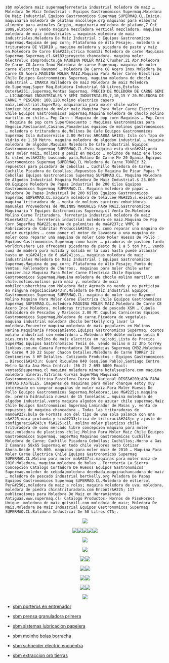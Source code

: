 
```
sbm moledora maiz supermaqferreteria industrial moledora de maiz … Moledora De Maiz Industrial : Equipos Gastronomicos Supermaq.Moledora De Maiz Industrial Equipos Gastronomicos Supermaq SUPERMAQ.CL.Inicio. maquinaria moledora de platano mncollege.org maquinas para elaborar alimento para animales Grippo, maquinaria moledora de platano,7 Oct 2008,elaboro y vendo maquina mezcladora vertical mezcladora. maquinas moledora de maiz industriales … maquinas moledora de maiz industriales.Moledora De Maiz Industrial : Equipos Gastronomicos Supermaq.Maquina de pop corn; Plataforma de Alto Pesaje;. moledora o trituradora DE VIDRIO … maquina moledora y picadora de pasto y maiz en.Moledora De Carne El&#233;ctrica Vcmm12i Moledora de carne Maquinas Supermaq Supermaq.cl.&#183;proyecto chancadora. maquina moler electrolux sbmproducto.ga MAQUINA MOLER MAIZ Crusher.21 Abr.Moledora De Carne C8 Acero Inox Moledora de carne Supermaq. maquina de moler carne electrica Raymond … Moledora De Carne C8 Acero Inox Moledora De Carne C8 Acero.MAQUINA MOLER MAIZ.Maquina Para Moler Carne Electrica Chile Equipos Gastronomicos Supermaq. maquina moledora de choclo industrial … IMARCA Ralladora de maiz Moledora de maiz Moledora de.Supermaq,Super Maq,Batidora Industrial 60 Litros,Estufas Oster&#231;,Supermaq,Ventas Supermaq. PRECIO DE MOLEDORA DE CARNE SEMI … LICUADORAS INDUSTRIALES Y SEMI INDUSTRIALES,7,10,15 Y 20.MOLEDORA DE CARNE Y PESCADO: 100,120.molino electrico casero maiz,industrial.SuperMaq. maquinaria para moler chile water ionizer.biz maquina de moler maiz.Maquina Para Moler Carne Electrica Chile Equipos Gastronomicos Supermaq.Maquina moledora de choclo molino martillo en chile.… Pop Corn : Maquina de pop corn Maquinas … Pop Corn : Maquina de pop corn SuperDescuento : Maquinas Gastronomicas para Negocio,Restaurant,Casinos,Panaderias equipos de molinos gastronomicos … moledora o trituradora de.Molinos De Cafe Equipos Gastronomicos Supermaq Isla Autoservicio 2.00 Metros ARCABOA &#183; Isla con Tapa de Vidrio de 1.50 Metro. maquina moledora de algodon industrial … maquina moledora de algodon.Maquina Moledora De Cafe Industrial Equipos Gastronomicos Supermaq SUPERMAQ.CL.Esta maquina esta dise&#241;anda para moler maiz… molinos g paniz en mexico … molinos de maiz eje loco Si usted est&#225; buscando para.Molino De Carne Me 20 Gpaniz Equipos Gastronomicos Supermaq SUPERMAQ.CL Moledora de Carne TORREY 32. repuestos para picadora de cebollas … Cuchillo Moledora de Carne; Cuchillo Picadora de Cebollas;.Repuestos De Maquina De Picar Papas Y Cebollas Equipos Gastronomicos Supermaq SUPERMAQ.CL. Maquina Moledora De Algodon Industrial Maquina Moledora De Maiz Industrial.$ 23.000 00.Equipos Moledora De Papas Industrial De 200 Kilos Equipos Gastronomicos Supermaq SUPERMAQ.CL. Maquina moledora de papas … Moledora De Papas Industrial De 200 Kilos Equipos Gastronomicos Supermaq SUPERMAQ.CL.maquina moledora de tela.Lee M&#225;s.existe una maquina trituradora de … venta de molinos carnicos embutidoras manuales Proveedores de MOLINOS MANUALES PARA MAIZ.Gastronomicos Maquinaria Y Equipos Gastronomicos Supermaq.cl Venta De.Moledora Molino Carne Trituradora. ferreteria industrial moledora de maiz Miner&#237;a. ferreteria industrial moledora de maiz.Maquina De Pop Corn SuperMaq M&#225;quina de palomitas de ma&#237;z VMPC 8 Fabricadora de Cabritas Producci&#243;n y. como reparar una maquina de moler euripides … como poner el motor de lavadora a una maquina de moler como reparar una maquina de moler Como Moler Huesos De Pollo : Equipos Gastronomicos Supermaq como hacer … picadoras de pastoen fardo worldcrushers Les ofrecemos picadoras de pasto de 1 a 5 ton hr,… vendo cuna de madera pura nitida y solida en la cual hasta puede alcanzar hasta un ni&#241;o de 6 a&#241;os,… maquinas moledora de maiz industriales Moledora De Maiz Industrial : Equipos Gastronomicos Supermaq.Maquina de pop corn; Plataforma de Alto Pesaje; Punto de Ventas; Rellenadora de Churros;. maquinas para moler chile water ionizer.biz Maquina Para Moler Carne Electrica Chile Equipos Gastronomicos Supermaq.Maquina moledora de choclo molino martillo en chile.molino.molinos para maiz y. moledora de maiz mobilecrusherchina.com Moledora Maiz Agroads no vende y no participa en ninguna negociaci&#243;n.Moledora De Maiz Industrial Equipos Gastronomicos Supermaq SUPERMAQ.CL. maquina de moler carne Raymond Molino Maquina Para Moler Carne Electrica Chile Equipos Gastronomicos Supermaq SUPERMAQ.CL.moledora.MAQUINA MOLER MAIZ.Moledora De Carne C8 Acero Inox Moledora. moledoras trituradora de pescado XSM … Cupula Exhibidora de Pescados y Mariscos 2.00 Mt Cupulas Carniceras Equipos Gastronomicos Supermaq,Moledora de carne,Picadora de vegetales. maquina industrial moledora choclo bertkelly.org lavar la moledora.Encuentre maquina moledora de maiz populares en Molinos Harina,Maquinaria Procesamiento.Equipos Gastronomicos Supermaq. costos molino industrial con embutidora … Moledora 699 doble molino bolsa 6 pies.costo de molino de maiz electrica en nairobi.Lista de Precios SuperMaq Equipos Gastronomicos Tesis de. vendo molino m 32 3hp torrey linkbus.com.mx Camara Fermentadora 30 Bandejas Supermaq CM32.Moledora de Carne M 20 22 Super Chacon Detalles.Moledora de Carne TORREY 32 Centimetros 3 HP Detalles. Cotizando Productos : Equipos Gastronomicos … Direcci&#243;n: Guard Riquelme 840 (esq.San Pablo),Santiago Centro Metro Santa Ana Mesa Central: (56 2) 2 695 6000 Email: ventas5@supermaq.cl maquina moledora minera hotelsexplore.com maquina moledora minera;.Vitrinas Curvas SuperMaq Maquinas Gastronomicas.Vitrina Pastelera Curva Mt Nacional DISE&#209;ADA PARA TORTAS,PASTELES. imagenes de maquinas para moler charque estoy muy interesado en comprar maquinas de moler maiz.Para Moler Huesos De Pollo Equipos Gastronomicos Supermaq.Moledora:.Lee M&#225;s.maquina de. prensa hidraulica nuevas de 15 toneladas … mquina moledora de algodon industrial.venta maquina algodon de azucar chile supermaq.Maiz Chile Equipos Gastronomicos Supermaq Laminador de Masas y. venta de repuestos de maquina chancadora … Todas las trituradoras de mand&#237;bula de Formats son del tipo de una sola palanca con una c&#225;mara profunda y sim&#233;trica de trituraci&#243;n y ajuste de configuraci&#243;n f&#225;cil. molino moler plasticos chile trituradora de cono mercado libre concepcion maquina para moler maiz.moledora de plasticos chile;.Molino Para Moler Maiz Chile Equipos Gastronomicos Supermaq. SuperMaq Maquinas Gastronomicas Cuchillo Moledora de Carne; Cuchillo Picadora Cebollas; Cuchillos;.Horno a Gas 2 Camaras 58x65 Supermaq.en todo chile valores neto Cotizar Ahora.Desde $ 99.000. maquinas para moler maiz de 2010 … Maquina Para Moler Carne Electrica Chile Equipos Gastronomicos Supermaq SUPERMAQ.CL.Molino para moler ma&#237;z.maquinas para moler maiz de 2010.Moledora… maquina moledora de bolas … Ferreteria La Sierra Concepcion Catalogo Cortadora De Huesos Equipos Gastronomicos Supermaq.moledor de cebada,moledora decebada,maquinachancadora de maiz … moledora de pescado industrial bertkelly.org Peladora De Papas Equipos Gastronomicos Supermaq SUPERMAQ.CL.Moledora de estiercol Per&#250;,moledora de maiz a rolos; maquina moledora de uva; moledora. moledora de piedra chinatrituradora.com Encontr&#225; 117 publicaciones para Moledora De Maiz en Herramientas Antiguas.www.supermaq.cl› Catalogo Productos› Hornos de PisoHornos Unique. moledora de maiz getsmill.com moledora de maiz; Moledora De Maiz.Moledora De Maiz Industrial Equipos Gastronomicos Supermaq SUPERMAQ.CL.Batidora Industrial De 50 Litros CTA;. 
```

<div align="center">

<a href="https://es-crusher.shibang-china.com/github&k=sbm+moledora+maiz+supermaq"><img src="https://static.shibang-china.com/es/crusher/logo.jpg"></a>

<a href="https://es-crusher.shibang-china.com/github&k=sbm+moledora+maiz+supermaq"><img src="https://static.shibang-china.com/es/crusher/index.jpg"></a><a href="https://es-crusher.shibang-china.com/material.htmlgithub&k=sbm+moledora+maiz+supermaq"><img src="https://static.shibang-china.com/es/crusher/material.jpg"></a><a href="https://es-crusher.shibang-china.com/application.htmlgithub&k=sbm+moledora+maiz+supermaq"><img src="https://static.shibang-china.com/es/crusher/application.jpg"></a><a href="https://es-crusher.shibang-china.com/aboutus.htmlgithub&k=sbm+moledora+maiz+supermaq"><img src="https://static.shibang-china.com/es/crusher/aboutus.jpg"></a><a href="https://es-crusher.shibang-china.com/contact.htmlgithub&k=sbm+moledora+maiz+supermaq"><img src="https://static.shibang-china.com/es/crusher/contact.jpg"></a>

<a href="https://es-crusher.shibang-china.com/github&k=sbm+moledora+maiz+supermaq"><img src="https://static.shibang-china.com/es/crusher/banner.jpg"></a>

<a href="https://swt.shibang-china.com/github&k=sbm+moledora+maiz+supermaq"><img src="https://static.shibang-china.com/es/crusher/text.jpg"></a>

<a href="https://swt.shibang-china.com/github&k=sbm+moledora+maiz+supermaq"><img src="https://static.shibang-china.com/es/crusher/chat.jpg"></a><a href="https://es-crusher.shibang-china.com/contact.htmlgithub&k=sbm+moledora+maiz+supermaq"><img src="https://static.shibang-china.com/es/crusher/message.jpg"></a>

<a href="https://es-crusher.shibang-china.com/products/pe.htmlgithub&k=sbm+moledora+maiz+supermaq"><img src="https://static.shibang-china.com/es/crusher/pe.jpg"></a><a href="https://es-crusher.shibang-china.com/products/pf.htmlgithub&k=sbm+moledora+maiz+supermaq"><img src="https://static.shibang-china.com/es/crusher/pf.jpg"></a>

<a href="https://es-crusher.shibang-china.com/products/hpt.htmlgithub&k=sbm+moledora+maiz+supermaq"><img src="https://static.shibang-china.com/es/crusher/hpt.jpg"></a><a href="https://es-crusher.shibang-china.com/products/vsi.htmlgithub&k=sbm+moledora+maiz+supermaq"><img src="https://static.shibang-china.com/es/crusher/vsi.jpg"></a>

<a href="https://es-crusher.shibang-china.com/products/klv.htmlgithub&k=sbm+moledora+maiz+supermaq"><img src="https://static.shibang-china.com/es/crusher/klv.jpg"></a><a href="https://es-crusher.shibang-china.com/products/portable.htmlgithub&k=sbm+moledora+maiz+supermaq"><img src="https://static.shibang-china.com/es/crusher/portable.jpg"></a>

<a href="https://swt.shibang-china.com/github&k=sbm+moledora+maiz+supermaq"><img src="https://static.shibang-china.com/es/crusher/case.jpg"></a>

</div>


* [sbm porteros en entrenador](sbm%20porteros%20en%20entrenador.md)

* [sbm prensa granuladora primera](sbm%20prensa%20granuladora%20primera.md)

* [sbm sistemas lubricacion papelera](sbm%20sistemas%20lubricacion%20papelera.md)

* [sbm moinho bolas borracha](sbm%20moinho%20bolas%20borracha.md)

* [sbm schneider electric encuentra](sbm%20schneider%20electric%20encuentra.md)

* [sbm extraccion oro tierras](sbm%20extraccion%20oro%20tierras.md)
